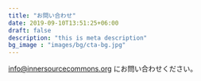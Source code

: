 ```yaml
---
title: "お問い合わせ"
date: 2019-09-10T13:51:25+06:00
draft: false
description: "this is meta description"
bg_image : "images/bg/cta-bg.jpg"
---
```


info@innersourcecommons.org にお問い合わせください。
